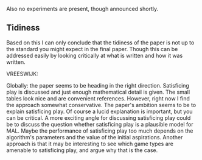 Also no experiments are present, though announced shortly.

Tidiness
--------
Based on this I can only conclude that the tidiness of the paper is not up
to the standard you might expect in the final paper.
Though this can be addressed easily by looking critically at what is
written and how it was written.


VREESWIJK:

Globally: the paper seems to be heading in the right direction.
Satisficing play is discussed and just enough mathematical
detail is given. The small tables look nice and are convenient
references. However, right now I find the approach somewhat
conservative.  The paper's ambition seems to be to explain
satisficing play.  Of course a lucid explanation is important,
but you can be critical.
A more exciting angle for discussing satisficing play could be to discuss
the question whether satisficing play is a plausible model for MAL.
Maybe the performance of satisficing play too much depends on the
algorithm's parameters and the value of the initial aspirations.
Another approach is that it may be interesting to see which
game types are amenable to satisficing play, and argue why that
is the case.
